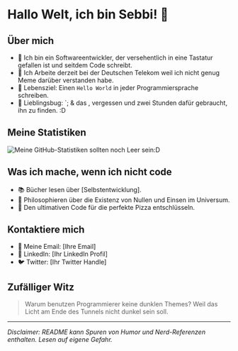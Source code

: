 # Hallo Welt, ich bin Sebbi! 👋

## Über mich
- 🚀 Ich bin ein Softwareentwickler, der versehentlich in eine Tastatur gefallen ist und seitdem Code schreibt.
- 🌱 Ich Arbeite derzeit bei der Deutschen Telekom weil ich nicht genug Meme darüber verstanden habe.
- 🎯 Lebensziel: Einen `Hello World` in jeder Programmiersprache schreiben.
- 🐞 Lieblingsbug: `; & das , vergessen und zwei Stunden dafür gebraucht, ihn zu finden. :D

## Meine Statistiken
![Meine GitHub-Statistiken sollten noch Leer sein:D](https://github-readme-stats.vercel.app/api?username=ErrorCode-405&show_icons=true)

## Was ich mache, wenn ich nicht code
- 📚 Bücher lesen über [Selbstentwicklung].
- 🌌 Philosophieren über die Existenz von Nullen und Einsen im Universum.
- 🍕 Den ultimativen Code für die perfekte Pizza entschlüsseln.

## Kontaktiere mich
- 📧 Meine Email: [Ihre Email]
- 💼 LinkedIn: [Ihr LinkedIn Profil]
- 🐦 Twitter: [Ihr Twitter Handle]

## Zufälliger Witz
> Warum benutzen Programmierer keine dunklen Themes? 
> Weil das Licht am Ende des Tunnels nicht dunkel sein soll.

---

*Disclaimer: README kann Spuren von Humor und Nerd-Referenzen enthalten. Lesen auf eigene Gefahr.*
